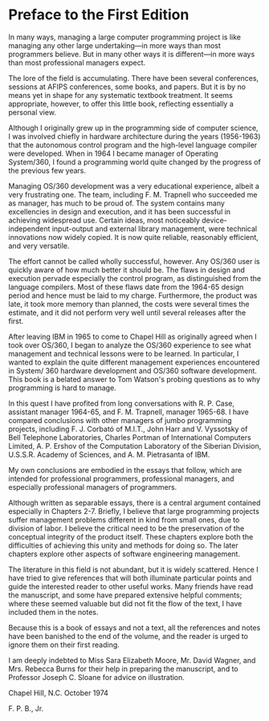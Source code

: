 # Preface to the First Edition

In many ways, managing a large computer programming project is like managing any other large undertaking—in more ways
than most programmers believe. But in many other ways
it is different—in more ways than most professional managers
expect.

The lore of the field is accumulating. There have been several conferences, sessions at AFIPS conferences, some books,
and papers. But it is by no means yet in shape for any systematic
textbook treatment. It seems appropriate, however, to offer this
little book, reflecting essentially a personal view.

Although I originally grew up in the programming side of
computer science, I was involved chiefly in hardware architecture during the years (1956-1963) that the autonomous control
program and the high-level language compiler were developed.
When in 1964 I became manager of Operating System/360, I
found a programming world quite changed by the progress of
the previous few years.

Managing OS/360 development was a very educational experience, albeit a very frustrating one. The team, including F. M.
Trapnell who succeeded me as manager, has much to be proud
of. The system contains many excellencies in design and execution, and it has been successful in achieving widespread use.
Certain ideas, most noticeably device-independent input-output
and external library management, were technical innovations
now widely copied. It is now quite reliable, reasonably efficient,
and very versatile.

The effort cannot be called wholly successful, however. Any
OS/360 user is quickly aware of how much better it should be.
The flaws in design and execution pervade especially the control
program, as distinguished from the language compilers. Most of
these flaws date from the 1964-65 design period and hence must
be laid to my charge. Furthermore, the product was late, it took
more memory than planned, the costs were several times the
estimate, and it did not perform very well until several releases
after the first.

After leaving IBM in 1965 to come to Chapel Hill as originally agreed when I took over OS/360, I began to analyze the
OS/360 experience to see what management and technical lessons were to be learned. In particular, I wanted to explain the
quite different management experiences encountered in System/
360 hardware development and OS/360 software development.
This book is a belated answer to Tom Watson's probing questions as to why programming is hard to manage.

In this quest I have profited from long conversations with
R. P. Case, assistant manager 1964-65, and F. M. Trapnell, manager 1965-68. I have compared conclusions with other managers
of jumbo programming projects, including F. J. Corbató of
M.I.T., John Harr and V. Vyssotsky of Bell Telephone Laboratories, Charles Portman of International Computers Limited,
A. P. Ershov of the Computation Laboratory of the Siberian Division, U.S.S.R. Academy of Sciences, and A. M. Pietrasanta of
IBM.

My own conclusions are embodied in the essays that follow,
which are intended for professional programmers, professional
managers, and especially professional managers of programmers.

Although written as separable essays, there is a central argument contained especially in Chapters 2-7. Briefly, I believe
that large programming projects suffer management problems
different in kind from small ones, due to division of labor. I believe the critical need to be the preservation of the conceptual
integrity of the product itself. These chapters explore both the
difficulties of achieving this unity and methods for doing so.
The later chapters explore other aspects of software engineering
management.

The literature in this field is not abundant, but it is widely
scattered. Hence I have tried to give references that will both
illuminate particular points and guide the interested reader to
other useful works. Many friends have read the manuscript,
and some have prepared extensive helpful comments; where
these seemed valuable but did not fit the flow of the text, I have
included them in the notes.

Because this is a book of essays and not a text, all the references and notes have been banished to the end of the volume,
and the reader is urged to ignore them on their first reading.

I am deeply indebted to Miss Sara Elizabeth Moore, Mr.
David Wagner, and Mrs. Rebecca Burns for their help in preparing the manuscript, and to Professor Joseph C. Sloane for advice on illustration.

Chapel Hill, N.C.
October 1974

F. P. B., Jr.
